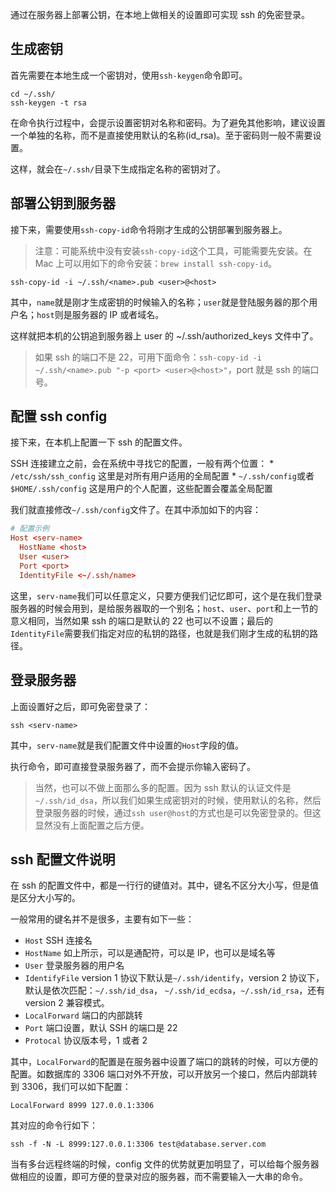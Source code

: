 通过在服务器上部署公钥，在本地上做相关的设置即可实现 ssh 的免密登录。

## 生成密钥
首先需要在本地生成一个密钥对，使用`ssh-keygen`命令即可。

```shell
cd ~/.ssh/
ssh-keygen -t rsa
```

在命令执行过程中，会提示设置密钥对名称和密码。为了避免其他影响，建议设置一个单独的名称，而不是直接使用默认的名称(id_rsa)。至于密码则一般不需要设置。

这样，就会在`~/.ssh/`目录下生成指定名称的密钥对了。

## 部署公钥到服务器
接下来，需要使用`ssh-copy-id`命令将刚才生成的公钥部署到服务器上。

> 注意：可能系统中没有安装`ssh-copy-id`这个工具，可能需要先安装。在 Mac 上可以用如下的命令安装：`brew install ssh-copy-id`。

`ssh-copy-id -i ~/.ssh/<name>.pub <user>@<host>`

其中，`name`就是刚才生成密钥的时候输入的名称；`user`就是登陆服务器的那个用户名；`host`则是服务器的 IP 或者域名。

这样就把本机的公钥追到服务器上 user 的 ~/.ssh/authorized_keys 文件中了。

> 如果 ssh 的端口不是 22，可用下面命令：`ssh-copy-id -i ~/.ssh/<name>.pub "-p <port> <user>@<host>"`，port 就是 ssh 的端口号。

## 配置 ssh config
接下来，在本机上配置一下 ssh 的配置文件。

SSH 连接建立之前，会在系统中寻找它的配置，一般有两个位置：
    * `/etc/ssh/ssh_config` 这里是对所有用户适用的全局配置
    * `~/.ssh/config`或者 `$HOME/.ssh/config` 这是用户的个人配置，这些配置会覆盖全局配置
    
我们就直接修改`~/.ssh/config`文件了。在其中添加如下的内容：

```conf
# 配置示例
Host <serv-name>
  HostName <host>
  User <user>
  Port <port>
  IdentityFile <~/.ssh/name>
```

这里，`serv-name`我们可以任意定义，只要方便我们记忆即可，这个是在我们登录服务器的时候会用到，是给服务器取的一个别名；`host`、`user`、`port`和上一节的意义相同，当然如果 ssh 的端口是默认的 22 也可以不设置；最后的`IdentityFile`需要我们指定对应的私钥的路径，也就是我们刚才生成的私钥的路径。


## 登录服务器
上面设置好之后，即可免密登录了：

`ssh <serv-name>`

其中，`serv-name`就是我们配置文件中设置的`Host`字段的值。

执行命令，即可直接登录服务器了，而不会提示你输入密码了。

> 当然，也可以不做上面那么多的配置。因为 ssh 默认的认证文件是`~/.ssh/id_dsa`，所以我们如果生成密钥对的时候，使用默认的名称，然后登录服务器的时候，通过`ssh user@host`的方式也是可以免密登录的。但这显然没有上面配置之后方便。

## ssh 配置文件说明
在 ssh 的配置文件中，都是一行行的键值对。其中，键名不区分大小写，但是值是区分大小写的。

一般常用的键名并不是很多，主要有如下一些：

- `Host`          SSH 连接名
- `HostName`      如上所示，可以是通配符，可以是 IP，也可以是域名等
- `User`          登录服务器的用户名
- `IdentifyFile`  version 1 协议下默认是`~/.ssh/identify`，version 2 协议下，默认是依次匹配：`~/.ssh/id_dsa`， `~/.ssh/id_ecdsa`，`~/.ssh/id_rsa`，还有 version 2 兼容模式。
- `LocalForward`  端口的内部跳转
- `Port`          端口设置，默认 SSH 的端口是 22
- `Protocal`      协议版本号，1 或者 2

其中，`LocalForward`的配置是在服务器中设置了端口的跳转的时候，可以方便的配置。如数据库的 3306 端口对外不开放，可以开放另一个接口，然后内部跳转到 3306，我们可以如下配置：

`LocalForward 8999 127.0.0.1:3306`

其对应的命令行如下：

`ssh -f -N -L 8999:127.0.0.1:3306 test@database.server.com`

当有多台远程终端的时候，config 文件的优势就更加明显了，可以给每个服务器做相应的设置，即可方便的登录对应的服务器，而不需要输入一大串的命令。


